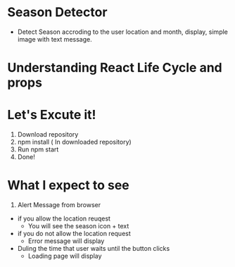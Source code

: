 # Season Detector

- Detect Season accroding to the user location and month, display, simple image with text message.

# Understanding React Life Cycle and props

 # Let's Excute it!
 
 1. Download repository
 2. npm install ( In downloaded repository) 
 3. Run npm start
 4. Done!
 
 # What I expect to see
 1. Alert Message from browser
  - if you allow the location reuqest
    * You will see the season icon + text
  - if you do not allow the location request
    * Error message will display 
  - Duling the time that user waits until the button clicks
    * Loading page will display
    
